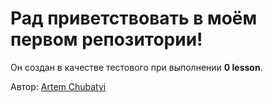 # Рад приветствовать в моём первом репозитории!

Он создан в качестве тестового при выполнении __0 lesson__.

Автор: [Artem Chubatyi](https://artemchubatyi.github.io)